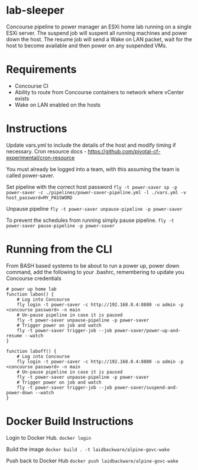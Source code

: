 # lab-sleeper
Concourse pipeline to power manager an ESXi home lab running on a single ESXi server.
The suspend job will suspent all running machines and power down the host. The resume job will send a Wake on LAN packet, wait for the host to become available and then power on any suspended VMs.

# Requirements
- Concourse CI
- Ability to route from Concourse containers to network where vCenter exists
- Wake on LAN enabled on the hosts

# Instructions
Update vars.yml to include the details of the host and modify timing if necessary.
Cron resource docs - https://github.com/pivotal-cf-experimental/cron-resource

You must already be logged into a team, with this assuming the team is called power-saver. 

Set pipeline with the correct host password
`fly -t power-saver sp -p power-saver -c ./pipelines/power-saver-pipeline.yml -l ./vars.yml -v host_password=MY_PASSWORD`

Unpause pipeline
`fly -t power-saver unpause-pipeline -p power-saver`

To prevent the schedules from running simply pause pipeline.
`fly -t power-saver pause-pipeline -p power-saver`

# Running from the CLI
From BASH based systems to be about to run a power up, power down command, add the following to your .bashrc, remembering to update you Concourse credentials

```
# power up home lab
function labon() {
    # Log into Concourse
    fly login -t power-saver -c http://192.168.0.4:8880 -u admin -p <concourse password> -n main
    # Un-pause pipeline in case it is paused
    fly -t power-saver unpause-pipeline -p power-saver 
    # Trigger power on job and watch
    fly -t power-saver trigger-job --job power-saver/power-up-and-resume --watch
}

function laboff() {
    # Log into Concourse
    fly login -t power-saver -c http://192.168.0.4:8880 -u admin -p <concourse password> -n main
    # Un-pause pipeline in case it is paused
    fly -t power-saver unpause-pipeline -p power-saver
    # Trigger power on job and watch
    fly -t power-saver trigger-job --job power-saver/suspend-and-power-down --watch
}
```

# Docker Build Instructions
Login to Docker Hub.
`docker login`

Build the image
`docker build . -t laidbackware/alpine-govc-wake`

Push back to Docker Hub
`docker push laidbackware/alpine-govc-wake`
